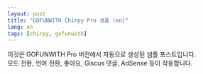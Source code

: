 ```yaml
---
layout: post
title: "GOFUNWITH Chirpy Pro 샘플 (en)"
lang: en
tags: [chirpy, gofunwith]
---
```


이것은 GOFUNWITH Pro 버전에서 자동으로 생성된 샘플 포스트입니다.  
모드 전환, 언어 전환, 좋아요, Giscus 댓글, AdSense 등이 작동합니다.
